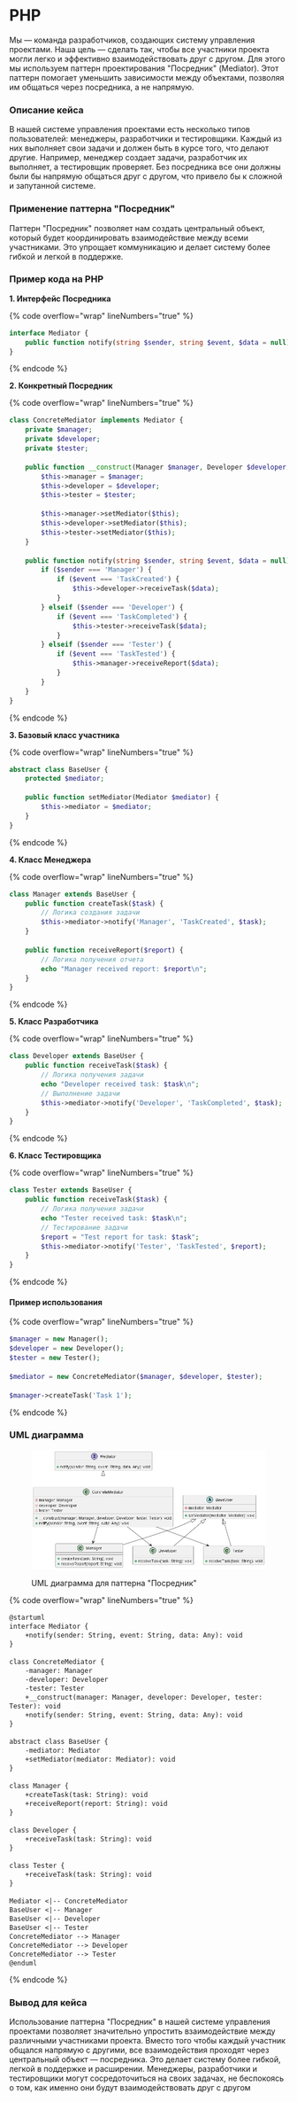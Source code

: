 # PHP

Мы — команда разработчиков, создающих систему управления проектами. Наша цель — сделать так, чтобы все участники проекта могли легко и эффективно взаимодействовать друг с другом. Для этого мы используем паттерн проектирования "Посредник" (Mediator). Этот паттерн помогает уменьшить зависимости между объектами, позволяя им общаться через посредника, а не напрямую.

### Описание кейса

В нашей системе управления проектами есть несколько типов пользователей: менеджеры, разработчики и тестировщики. Каждый из них выполняет свои задачи и должен быть в курсе того, что делают другие. Например, менеджер создает задачи, разработчик их выполняет, а тестировщик проверяет. Без посредника все они должны были бы напрямую общаться друг с другом, что привело бы к сложной и запутанной системе.

### Применение паттерна "Посредник"

Паттерн "Посредник" позволяет нам создать центральный объект, который будет координировать взаимодействие между всеми участниками. Это упрощает коммуникацию и делает систему более гибкой и легкой в поддержке.

### Пример кода на PHP

**1. Интерфейс Посредника**

{% code overflow="wrap" lineNumbers="true" %}
```php
interface Mediator {
    public function notify(string $sender, string $event, $data = null);
}
```
{% endcode %}

**2. Конкретный Посредник**

{% code overflow="wrap" lineNumbers="true" %}
```php
class ConcreteMediator implements Mediator {
    private $manager;
    private $developer;
    private $tester;

    public function __construct(Manager $manager, Developer $developer, Tester $tester) {
        $this->manager = $manager;
        $this->developer = $developer;
        $this->tester = $tester;

        $this->manager->setMediator($this);
        $this->developer->setMediator($this);
        $this->tester->setMediator($this);
    }

    public function notify(string $sender, string $event, $data = null) {
        if ($sender === 'Manager') {
            if ($event === 'TaskCreated') {
                $this->developer->receiveTask($data);
            }
        } elseif ($sender === 'Developer') {
            if ($event === 'TaskCompleted') {
                $this->tester->receiveTask($data);
            }
        } elseif ($sender === 'Tester') {
            if ($event === 'TaskTested') {
                $this->manager->receiveReport($data);
            }
        }
    }
}
```
{% endcode %}

**3. Базовый класс участника**

{% code overflow="wrap" lineNumbers="true" %}
```php
abstract class BaseUser {
    protected $mediator;

    public function setMediator(Mediator $mediator) {
        $this->mediator = $mediator;
    }
}
```
{% endcode %}

**4. Класс Менеджера**

{% code overflow="wrap" lineNumbers="true" %}
```php
class Manager extends BaseUser {
    public function createTask($task) {
        // Логика создания задачи
        $this->mediator->notify('Manager', 'TaskCreated', $task);
    }

    public function receiveReport($report) {
        // Логика получения отчета
        echo "Manager received report: $report\n";
    }
}
```
{% endcode %}

**5. Класс Разработчика**

{% code overflow="wrap" lineNumbers="true" %}
```php
class Developer extends BaseUser {
    public function receiveTask($task) {
        // Логика получения задачи
        echo "Developer received task: $task\n";
        // Выполнение задачи
        $this->mediator->notify('Developer', 'TaskCompleted', $task);
    }
}
```
{% endcode %}

**6. Класс Тестировщика**

{% code overflow="wrap" lineNumbers="true" %}
```php
class Tester extends BaseUser {
    public function receiveTask($task) {
        // Логика получения задачи
        echo "Tester received task: $task\n";
        // Тестирование задачи
        $report = "Test report for task: $task";
        $this->mediator->notify('Tester', 'TaskTested', $report);
    }
}
```
{% endcode %}

#### Пример использования

{% code overflow="wrap" lineNumbers="true" %}
```php
$manager = new Manager();
$developer = new Developer();
$tester = new Tester();

$mediator = new ConcreteMediator($manager, $developer, $tester);

$manager->createTask('Task 1');
```
{% endcode %}

### UML диаграмма

<figure><img src="../../../../../.gitbook/assets/image.png" alt=""><figcaption><p>UML диаграмма для паттерна "Посредник"</p></figcaption></figure>

{% code overflow="wrap" lineNumbers="true" %}
```plantuml
@startuml
interface Mediator {
    +notify(sender: String, event: String, data: Any): void
}

class ConcreteMediator {
    -manager: Manager
    -developer: Developer
    -tester: Tester
    +__construct(manager: Manager, developer: Developer, tester: Tester): void
    +notify(sender: String, event: String, data: Any): void
}

abstract class BaseUser {
    -mediator: Mediator
    +setMediator(mediator: Mediator): void
}

class Manager {
    +createTask(task: String): void
    +receiveReport(report: String): void
}

class Developer {
    +receiveTask(task: String): void
}

class Tester {
    +receiveTask(task: String): void
}

Mediator <|-- ConcreteMediator
BaseUser <|-- Manager
BaseUser <|-- Developer
BaseUser <|-- Tester
ConcreteMediator --> Manager
ConcreteMediator --> Developer
ConcreteMediator --> Tester
@enduml
```
{% endcode %}

### Вывод для кейса

Использование паттерна "Посредник" в нашей системе управления проектами позволяет значительно упростить взаимодействие между различными участниками проекта. Вместо того чтобы каждый участник общался напрямую с другими, все взаимодействия проходят через центральный объект — посредника. Это делает систему более гибкой, легкой в поддержке и расширении. Менеджеры, разработчики и тестировщики могут сосредоточиться на своих задачах, не беспокоясь о том, как именно они будут взаимодействовать друг с другом
